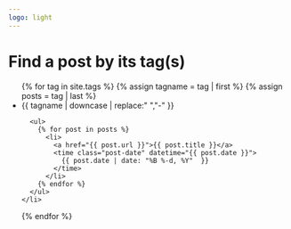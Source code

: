 ```yaml
---
logo: light
---
```


# Find a post by its tag(s)

<ul class="posts-by-tag">
  {% for tag in site.tags %}
    {% assign tagname = tag | first %}
    {% assign posts = tag | last %}    
    <li>
      <span class="tag-anchor" id="{{ tagname }}">
        {{ tagname | downcase | replace:" ","-" }}
      </span>

      <ul>
        {% for post in posts %}
          <li>
            <a href="{{ post.url }}">{{ post.title }}</a>
            <time class="post-date" datetime="{{ post.date }}">
              {{ post.date | date: "%B %-d, %Y"  }}
            </time>
          </li>
        {% endfor %}
      </ul>
    </li>
  {% endfor %}
</ul>
